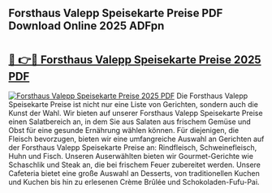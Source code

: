 ## Forsthaus Valepp Speisekarte Preise PDF Download Online 2025 ADFpn

# <h2><a href="http://gcckef.nevu.top/?p=Forsthaus+Valepp+Speisekarte+Preise">🔗 👉🔴 Forsthaus Valepp Speisekarte Preise 2025 PDF</a></h2>

[![Forsthaus Valepp Speisekarte Preise 2025 PDF](https://i.imgur.com/dBaPXMq.png)](http://gcckef.nevu.top/?p=Forsthaus+Valepp+Speisekarte+Preise)
Die Forsthaus Valepp Speisekarte Preise ist nicht nur eine Liste von Gerichten, sondern auch die Kunst der Wahl. Wir bieten auf unserer Forsthaus Valepp Speisekarte Preise einen Salatbereich an, in dem Sie aus Salaten aus frischem Gemüse und Obst für eine gesunde Ernährung wählen können. Für diejenigen, die Fleisch bevorzugen, bieten wir eine umfangreiche Auswahl an Gerichten auf der Forsthaus Valepp Speisekarte Preise an: Rindfleisch, Schweinefleisch, Huhn und Fisch. Unseren Auserwählten bieten wir Gourmet-Gerichte wie Schaschlik und Steak an, die bei frischem Feuer zubereitet werden. Unsere Cafeteria bietet eine große Auswahl an Desserts, von traditionellen Kuchen und Kuchen bis hin zu erlesenen Crème Brûlée und Schokoladen-Fufu-Pai.
